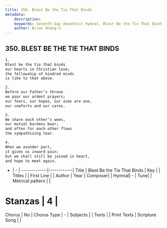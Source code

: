 ```yaml
---
title: 350. Blest Be the Tie That Binds
metadata:
    description: 
    keywords: Seventh Day Adventist Hymnal, Blest Be the Tie That Binds, , 
    author: Brian Onang'o
---
```



## 350. BLEST BE THE TIE THAT BINDS

```txt
1.
Blest be the tie that binds
our hearts in Christian love;
the fellowship of kindred minds
is like to that above.

2.
Before our Father’s throne
we pour our ardent prayers;
our fears, our hopes, our aims are one,
our comforts and our cares.

3.
We share each other’s woes,
our mutual burdens bear;
and often for each other flows
the sympathizing tear.

4.
When we asunder part,
it gives us inward pain;
but we shall still be joined in heart,
and hope to meet again.
```

- |   -  |
-------------|------------|
Title | Blest Be the Tie That Binds |
Key |  |
Titles |  |
First Line |  |
Author | 
Year | 
Composer|  |
Hymnal|  - |
Tune|  |
Metrical pattern | |
# Stanzas | 4 |
Chorus | No |
Chorus Type | - |
Subjects |  |
Texts |  |
Print Texts | 
Scripture Song |  |
  
